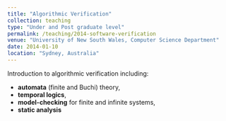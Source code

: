 ```yaml
---
title: "Algorithmic Verification"
collection: teaching
type: "Under and Post graduate level"
permalink: /teaching/2014-software-verification
venue: "University of New South Wales, Computer Science Department"
date: 2014-01-10
location: "Sydney, Australia"
---
```


Introduction to algorithmic verification including:

- **automata** (finite and Buchi) theory,
- **temporal logics**,
- **model-checking** for finite and infinite systems,
- **static analysis**